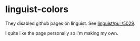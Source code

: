 # linguist-colors

They disabled github pages on linguist.
See [linguist/pull/5029](https://github.com/github/linguist/pull/5029#issuecomment-759345026).

I quite like the page personally so I'm making my own.
